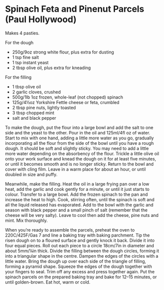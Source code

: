 # Spinach Feta and Pinenut Parcels (Paul Hollywood)

Makes 4 pasties.

For the dough
* 250g/9oz strong white flour, plus extra for dusting
* 1 tsp fine salt
* 1 tsp instant yeast
* 2 tbsp olive oil, plus extra for kneading

For the filling
* 1 tbsp olive oil
* 2 garlic cloves, crushed
* 500g/1lb 1oz frozen, whole-leaf (not chopped) spinach
* 125g/4½oz Yorkshire Fettle cheese or feta, crumbled
* 2 tbsp pine nuts, lightly toasted
* 3 tbsp chopped mint
* salt and black pepper


To make the dough, put the flour into a large bowl and add the salt to one side and the yeast to the other. Pour in the oil and 125ml/4fl oz of water. Start to mix with one hand, adding a little more water as you go, gradually incorporating all the flour from the side of the bowl until you have a rough dough. It should be soft and slightly sticky. You may need to add a little more water depending on the absorbency of the flour.
Trickle a little olive oil onto your work surface and knead the dough on it for at least five minutes, or until it becomes smooth and is no longer sticky. Return to the bowl and cover with cling film. Leave in a warm place for about an hour, or until doubled in size and puffy.

Meanwhile, make the filling. Heat the oil in a large frying pan over a low heat, add the garlic and cook gently for a minute, or until it just starts to colour. Transfer to a large bowl. Add the frozen spinach to the pan and increase the heat to high. Cook, stirring often, until the spinach is soft and all the liquid released has evaporated. Add to the bowl with the garlic and season with black pepper and a small pinch of salt (remember that the cheese will be very salty). Leave to cool then add the cheese, pine nuts and mint. Mix thoroughly.

When you’re ready to assemble the parcels, preheat the oven to 220C/425F/Gas 7 and line a baking tray with baking parchment.
Tip the risen dough on to a floured surface and gently knock it back. Divide it into four equal pieces. Roll out each piece to a circle 18cm/7in in diameter and about 5mm/¼in thick.
Divide the filling between the dough circles, forming it into a triangular shape in the centre. Dampen the edges of the circles with a little water. Bring the dough up over each side of the triangle of filling, forming a pyramid shape. Squeeze the edges of the dough together with your fingers to seal. Trim off any excess and press together again.
Put the spinach parcels on the prepared baking tray and bake for 12–15 minutes, or until golden-brown. Eat hot, warm or cold.
